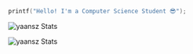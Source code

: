 ```c
printf("Hello! I'm a Computer Science Student 😎");
```

![yaansz Stats](https://github-readme-stats.vercel.app/api/top-langs/?username=yaansz&layout=compact&theme=dracula)

![yaansz Stats](https://github-readme-stats.vercel.app/api?username=yaansz&hide=stars&count_private=true&show_icons=true&hide_rank=true&theme=dracula)


<!--
**yaansz/yaansz** is a ✨ _special_ ✨ repository because its `README.md` (this file) appears on your GitHub profile.

Here are some ideas to get you started:

- 🔭 I’m currently working on ...
- 🌱 I’m currently learning ...
- 👯 I’m looking to collaborate on ...
- 🤔 I’m looking for help with ...
- 💬 Ask me about ...
- 📫 How to reach me: ...
- 😄 Pronouns: ...
- ⚡ Fun fact: ...
-->
